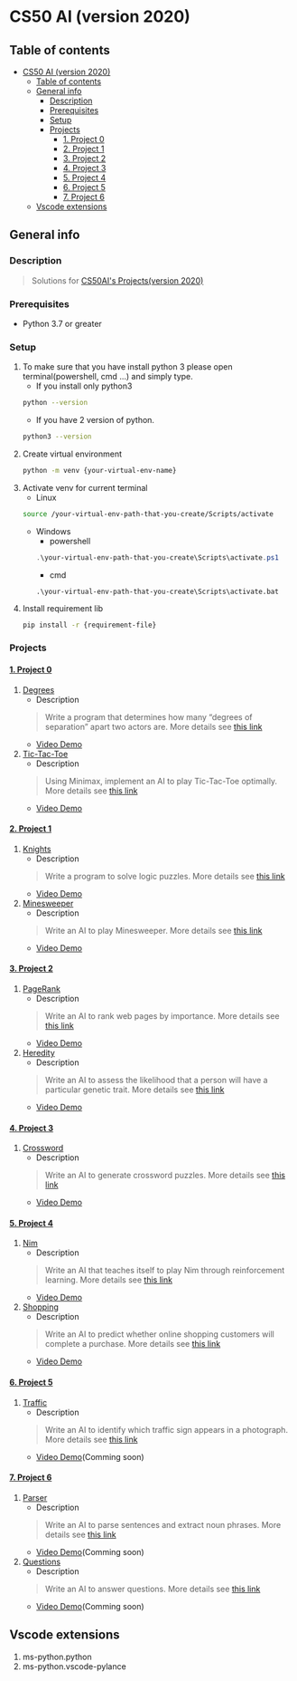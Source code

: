 # CS50 AI (version 2020)

## Table of contents

- [CS50 AI (version 2020)](#cs50-ai-version-2020)
  - [Table of contents](#table-of-contents)
  - [General info](#general-info)
    - [Description](#description)
    - [Prerequisites](#prerequisites)
    - [Setup](#setup)
    - [Projects](#projects)
      - [1. Project 0](#1-project-0)
      - [2. Project 1](#2-project-1)
      - [3. Project 2](#3-project-2)
      - [4. Project 3](#4-project-3)
      - [5. Project 4](#5-project-4)
      - [6. Project 5](#6-project-5)
      - [7. Project 6](#7-project-6)
  - [Vscode extensions](#vscode-extensions)

## General info

### Description
   > Solutions for [CS50AI's Projects(version 2020)](https://cs50.harvard.edu/ai/2020/)

### Prerequisites
   * Python 3.7 or greater

### Setup 
1. To make sure that you have install python 3 please open terminal(powershell, cmd ...) and simply type.
   * If you install only python3
   ```bash
   python --version
   ```
   * If you have 2 version of python.
   ```bash
   python3 --version
   ```
2. Create virtual environment
   ```bash
   python -m venv {your-virtual-env-name}
   ```
3. Activate venv for current terminal
   * Linux
   ```bash
   source /your-virtual-env-path-that-you-create/Scripts/activate
   ```
   * Windows
      * powershell
      ```powershell
      .\your-virtual-env-path-that-you-create\Scripts\activate.ps1
      ```
      * cmd
      ```batch
      .\your-virtual-env-path-that-you-create\Scripts\activate.bat
      ```
4. Install requirement lib
   ```sh
   pip install -r {requirement-file}
   ```
      
### Projects

#### [1. Project 0](Project-0)
   1. [Degrees](Project-0/Degrees)
      * Description
      > Write a program that determines how many “degrees of separation” apart two actors are. More details see [this link](https://cs50.harvard.edu/ai/2020/projects/0/degrees/)
      * [Video Demo](https://www.youtube.com/watch?v=_qgQlICwLtQ)
   2. [Tic-Tac-Toe](Project-0/Degrees)
      * Description
      > Using Minimax, implement an AI to play Tic-Tac-Toe optimally. More details see [this link](https://cs50.harvard.edu/ai/2020/projects/0/tictactoe/)
      * [Video Demo](https://www.youtube.com/watch?v=XEAojT9M8eY)

#### [2. Project 1](Project-1)
   1. [Knights](Project-1/Knights)
      * Description
      > Write a program to solve logic puzzles. More details see [this link](https://cs50.harvard.edu/ai/2020/projects/1/knights/)
      * [Video Demo](https://www.youtube.com/watch?v=AImoOh0BRwk)
   2. [Minesweeper](Project-1/Minesweeper)
      * Description
      > Write an AI to play Minesweeper. More details see [this link](https://cs50.harvard.edu/ai/2020/projects/1/minesweeper/)
      * [Video Demo](https://www.youtube.com/watch?v=XEAojT9M8eY)

#### [3. Project 2](Project-2)
   1. [PageRank](Project-2/PageRank)
      * Description
      > Write an AI to rank web pages by importance. More details see [this link](https://cs50.harvard.edu/ai/2020/projects/2/pagerank/)
      * [Video Demo](https://www.youtube.com/watch?v=RAYSn4cAMkA)
   2. [Heredity](Project-2/Heredity)
      * Description
      > Write an AI to assess the likelihood that a person will have a particular genetic trait. More details see [this link](https://cs50.harvard.edu/ai/2020/projects/2/heredity/)
      * [Video Demo](https://www.youtube.com/watch?v=RAYSn4cAMkA)

#### [4. Project 3](Project-3)
   1. [Crossword](Project-3/Crossword)
      * Description
      > Write an AI to generate crossword puzzles. More details see [this link](https://cs50.harvard.edu/ai/2020/projects/3/crossword/)
      * [Video Demo](https://www.youtube.com/watch?v=tFq-rdKfB30)

#### [5. Project 4](Project-4)
   1. [Nim](Project-4/Nim)
      * Description
      > Write an AI that teaches itself to play Nim through reinforcement learning. More details see [this link](https://cs50.harvard.edu/ai/2020/projects/4/nim/)
      * [Video Demo](https://www.youtube.com/watch?v=MnQnJ7-MtiI)
   2. [Shopping](Project-4/Shopping)
      * Description
      > Write an AI to predict whether online shopping customers will complete a purchase. More details see [this link](https://cs50.harvard.edu/ai/2020/projects/4/shopping/)
      * [Video Demo](https://www.youtube.com/watch?v=MnQnJ7-MtiI)

#### [6. Project 5](Project-5)
   1. [Traffic](Project-5/Traffic)
      * Description
      > Write an AI to identify which traffic sign appears in a photograph. More details see [this link](https://cs50.harvard.edu/ai/2020/projects/5/traffic/)
      * [Video Demo](Project-5)(Comming soon)

#### [7. Project 6](Project-6)
   1. [Parser](Project-6/Parser)
      * Description
      > Write an AI to parse sentences and extract noun phrases. More details see [this link](https://cs50.harvard.edu/ai/2020/projects/6/parser/)
      * [Video Demo](Project-6)(Comming soon)
   2. [Questions](Project-6/Questions)
      * Description
      > Write an AI to answer questions. More details see [this link](https://cs50.harvard.edu/ai/2020/projects/6/questions/)
      * [Video Demo](Project-6)(Comming soon)

## Vscode extensions
1. ms-python.python
2. ms-python.vscode-pylance
